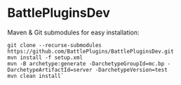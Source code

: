 # BattlePluginsDev
Maven &amp; Git submodules for easy installation:
```
git clone --recurse-submodules https://github.com/BattlePlugins/BattlePluginsDev.git
mvn install -f setup.xml
mvn -B archetype:generate -DarchetypeGroupId=mc.bp -DarchetypeArtifactId=server -DarchetypeVersion=test
mvn clean install`
```
